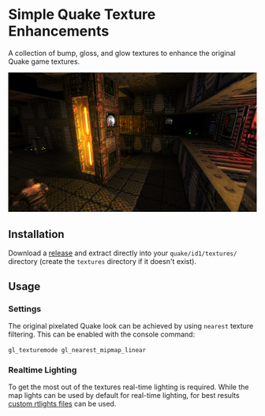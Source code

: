 # Simple Quake Texture Enhancements

A collection of bump, gloss, and glow textures to enhance the original Quake game textures.

<p align="center">
  <img src=".github/screenshot.jpg">
</p>

## Installation

Download a [release](https://github.com/hemebond/quake-textures/releases/) and extract directly into your `quake/id1/textures/` directory (create the `textures` directory if it doesn't exist).

## Usage ##

### Settings

The original pixelated Quake look can be achieved by using `nearest` texture filtering. This can be enabled with the console command:

`gl_texturemode gl_nearest_mipmap_linear`

### Realtime Lighting

To get the most out of the textures real-time lighting is required. While the map lights can be used by default for real-time lighting, for best results [custom rtlights files](https://github.com/hemebond/quake-rtlights/) can be used.

